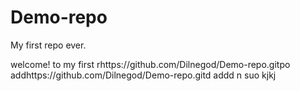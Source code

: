 # Demo-repo
My first repo ever.

welcome!
to my first rhttps://github.com/Dilnegod/Demo-repo.gitpo
addhttps://github.com/Dilnegod/Demo-repo.gitd
addd
n
suo
kjkj